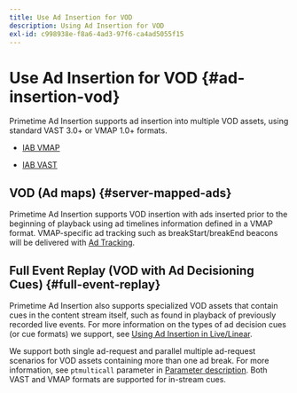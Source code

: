 ```yaml
---
title: Use Ad Insertion for VOD
description: Using Ad Insertion for VOD
exl-id: c998938e-f8a6-4ad3-97f6-ca4ad5055f15
---
```

# Use Ad Insertion for VOD {#ad-insertion-vod}

Primetime Ad Insertion supports ad insertion into multiple VOD assets, using standard VAST 3.0+ or VMAP 1.0+ formats.

* [IAB VMAP](https://www.iab.com/wp-content/uploads/2015/06/VMAPv1_0.pdf)

* [IAB VAST](https://www.iab.com/wp-content/uploads/2015/06/VASTv3_0.pdf)

## VOD (Ad maps) {#server-mapped-ads}

Primetime Ad Insertion supports VOD insertion with ads inserted prior to the beginning of playback using ad timelines information defined in a VMAP format.  VMAP-specific ad tracking such as breakStart/breakEnd beacons will be delivered with [Ad Tracking](set-up-ad-tracking.md).

## Full Event Replay (VOD with Ad Decisioning Cues) {#full-event-replay}

Primetime Ad Insertion also supports specialized VOD assets that contain cues in the content stream itself, such as found in playback of previously recorded live events. For more information on the types of ad decision cues (or cue formats) we support, see [Using Ad Insertion in Live/Linear](ad-insertion-live-linear-stream.md).

We support both single ad-request and parallel multiple ad-request scenarios for VOD assets containing more than one ad break. For more information, see `ptmulticall` parameter in [Parameter description](/help/primetime-ad-insertion/technical-reference/bootstrap-api.md). Both VAST and VMAP formats are supported for in-stream cues.
